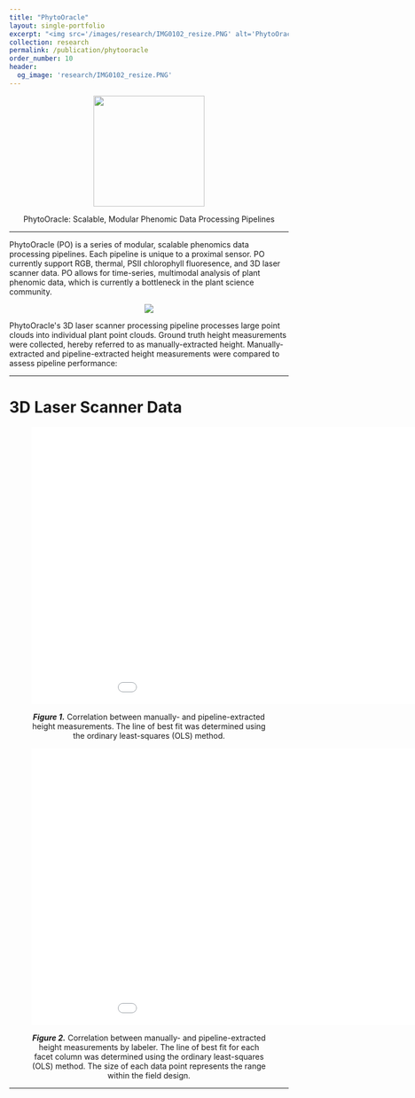 ```yaml
---
title: "PhytoOracle"
layout: single-portfolio
excerpt: "<img src='/images/research/IMG0102_resize.PNG' alt='PhytoOracle logo'>"
collection: research
permalink: /publication/phytooracle
order_number: 10
header:
  og_image: 'research/IMG0102_resize.PNG'
---
```


<p align="center"><img src="https://github.com/emmanuelgonz/emmanuelgonz.github.io/raw/master/images/research/IMG_0102.PNG" height='200' width='200'></p>

<p align="center">PhytoOracle: Scalable, Modular Phenomic Data Processing Pipelines</p>


---

PhytoOracle (PO) is a series of modular, scalable phenomics data processing pipelines. Each pipeline is unique to a proximal sensor. PO currently support RGB, thermal, PSII chlorophyll fluoresence, and 3D laser scanner data. PO allows for time-series, multimodal analysis of plant phenomic data, which is currently a bottleneck in the plant science community. 

<p align="center"><img src="https://github.com/emmanuelgonz/emmanuelgonz.github.io/raw/master/images/lettuce_data_examples.png"></p>

PhytoOracle's 3D laser scanner processing pipeline processes large point clouds into individual plant point clouds. Ground truth height measurements were collected, hereby referred to as manually-extracted height. Manually-extracted and pipeline-extracted height measurements were compared to assess pipeline performance:

---

# 3D Laser Scanner Data

<figure>
<p align="left"><iframe width="1000" height="500" frameborder="0" scrolling="no" src="//plotly.com/~emmanuelg1/83.embed"></iframe></p>
<figcaption align = "center"><b><i>Figure 1.</b></i> Correlation between manually- and pipeline-extracted height measurements. The line of best fit was determined using the ordinary least-squares (OLS) method.</figcaption>
</figure>

<figure>
<p align="left"><iframe width="1000" height="500" frameborder="0" scrolling="no" src="//plotly.com/~emmanuelg1/85.embed"></iframe></p>
<figcaption align = "center"><b><i>Figure 2.</b></i> Correlation between manually- and pipeline-extracted height measurements by labeler. The line of best fit for each facet column was determined using the ordinary least-squares (OLS) method. The size of each data point represents the range within the field design.</figcaption>
</figure>

---